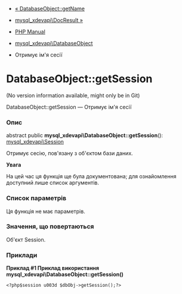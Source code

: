 - [«
DatabaseObject::getName](mysql-xdevapi-databaseobject.getname.md)
- [mysql_xdevapi\DocResult »](class.mysql-xdevapi-docresult.md)

- [PHP Manual](index.md)
- [mysql_xdevapi\DatabaseObject](class.mysql-xdevapi-databaseobject.md)
- Отримує ім'я сесії

# DatabaseObject::getSession

(No version information available, might only be in Git)

DatabaseObject::getSession — Отримує ім'я сесії

### Опис

abstract public **mysql_xdevapi\DatabaseObject::getSession**():
[mysql_xdevapi\Session](class.mysql-xdevapi-session.md)

Отримує сесію, пов'язану з об'єктом бази даних.

**Увага**

На цей час ця функція ще була документована; для
ознайомлення доступний лише список аргументів.

### Список параметрів

Ця функція не має параметрів.

### Значення, що повертаються

Об'єкт Session.

### Приклади

**Приклад #1 Приклад використання
**mysql_xdevapi\DatabaseObject::getSession()****

` <?php$session u003d $dbObj->getSession();?> `
